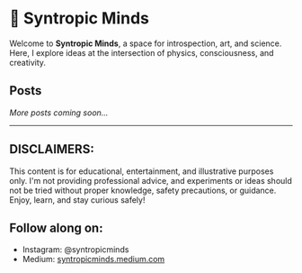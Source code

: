 # 🌿 Syntropic Minds

Welcome to **Syntropic Minds**, a space for introspection, art, and science.  
Here, I explore ideas at the intersection of physics, consciousness, and creativity.

## Posts


*More posts coming soon…*

---

## DISCLAIMERS:
This content is for educational, entertainment, and illustrative purposes only. I'm not providing professional advice, and experiments or ideas should not be tried without proper knowledge, safety precautions, or guidance. Enjoy, learn, and stay curious safely!

## Follow along on:
- Instagram: @syntropicminds
- Medium: [syntropicminds.medium.com](https://syntropicminds.medium.com)
